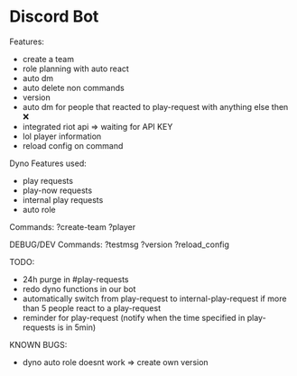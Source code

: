 # Discord Bot

Features:
- create a team 
- role planning with auto react
- auto dm
- auto delete non commands
- version 
- auto dm for people that reacted to play-request with anything else then :x:
- integrated riot api => waiting for API KEY
- lol player information
- reload config on command

Dyno Features used:
- play requests
- play-now requests
- internal play requests
- auto role

Commands:
?create-team
?player

DEBUG/DEV Commands:
?testmsg
?version
?reload_config

TODO:
- 24h purge in #play-requests 
- redo dyno functions in our bot
- automatically switch from play-request to internal-play-request if more than 5 people  react to a play-request
- reminder for play-request (notify when the time specified in play-requests is in 5min)

KNOWN BUGS:
- dyno auto role doesnt work => create own version
